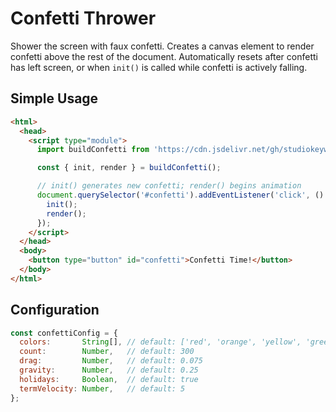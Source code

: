 # Confetti Thrower

Shower the screen with faux confetti. Creates a canvas element to render confetti above the rest of the document. Automatically resets after confetti has left screen, or when `init()` is called while confetti is actively falling.

## Simple Usage

```html
<html>
  <head>
    <script type="module">
      import buildConfetti from 'https://cdn.jsdelivr.net/gh/studiokeywi/play/packages/confetti/dist/index.js';

      const { init, render } = buildConfetti();

      // init() generates new confetti; render() begins animation
      document.querySelector('#confetti').addEventListener('click', () => {
        init();
        render();
      });
    </script>
  </head>
  <body>
    <button type="button" id="confetti">Confetti Time!</button>
  </body>
</html>
```

## Configuration

```javascript
const confettiConfig = {
  colors:       String[], // default: ['red', 'orange', 'yellow', 'green', 'blue', 'purple', 'pink', 'turquoise']
  count:        Number,   // default: 300
  drag:         Number,   // default: 0.075
  gravity:      Number,   // default: 0.25
  holidays:     Boolean,  // default: true
  termVelocity: Number,   // default: 5
};
```
